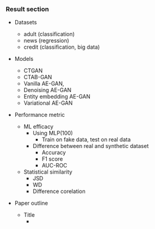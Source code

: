 ### Result section

- Datasets
  - adult (classification)
  - news (regression)
  - credit (classification, big data)

- Models
  - CTGAN
  - CTAB-GAN
  - Vanilla AE-GAN,
  - Denoising AE-GAN
  - Entity embedding AE-GAN
  - Variational AE-GAN

- Performance metric
  - ML efficacy
    - Using MLP(100)
      - Train on fake data, test on real data
    - Difference between real and synthetic dataset
      - Accuracy
      - F1 score
      - AUC-ROC
  - Statistical similarity
    - JSD
    - WD
    - Difference corelation

- Paper outline
    - Title
      - <title>
    - 1st page (Sumant)
        - Abstract
        - Introduction
        - Github link
    - 2nd page (Jimmy)
        - Related works
        - Methodology
            - Description of CTAB-GAN
            - AE-GAN flowchart + AE-GAN training algorithm box
            - Loss value formulas
            - Hyperparameter tuning algorithm box
              - If we have room, add it in
              - Briefly mention and add details for different values in appendix
            - ML efficacy based evaluation
            - Statistical similarity based evaluation
            - Add disclaimer
    - 3rd page (Jimmy + Vignesh)
        - Methodology
        - Results
            - ML efficacy table
            - Stats. similarity table
    - 4th page (Vignesh)
        - Results
        - Conclusion
        - Contributions
    - References